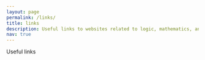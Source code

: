 ```yaml
---
layout: page
permalink: /links/
title: links
description: Useful links to websites related to logic, mathematics, and computer science.
nav: true
---
```



Useful links
